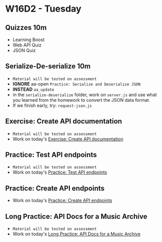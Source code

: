# W16D2 - Tuesday
## Quizzes 10m
- Learning Boost
- Web API Quiz
- JSON Quiz

## Serialize-De-serialize 10m
- `Material will be tested on assessment`
- **IGNORE** aa-open `Practice: Serialize and Deserialize JSON`
- **INSTEAD** `aa_update`
- in the `serialize-deserialize` folder, work on `server.js` and use what you learned from the homework to convert the JSON data format.
- If we finish early, try: `request-json.js`

## Exercise: Create API documentation
- `Material will be tested on assessment`
- Work on today's [Exercise: Create API documentation](https://open.appacademy.io/learn/js-py---pt-apr-2022-online/week-16---apis--promises--and-deployment/exercise--create-api-documentation)

## Practice: Test API endpoints
- `Material will be tested on assessment`
- Work on today's [Practice: Test API endpoints](https://open.appacademy.io/learn/js-py---pt-apr-2022-online/week-16---apis--promises--and-deployment/practice--test-api-endpoints)


## Practice: Create API endpoints
- Work on today's [Practice: Create API endpoints](https://open.appacademy.io/learn/js-py---pt-apr-2022-online/week-16---apis--promises--and-deployment/practice--test-api-endpoints)

## Long Practice: API Docs for a Music Archive
- `Material will be tested on assessment`
- Work on today's [Long Practice: API Docs for a Music Archive](https://open.appacademy.io/learn/js-py---pt-apr-2022-online/week-16---apis--promises--and-deployment/music-archive-api-docs-long-practice)